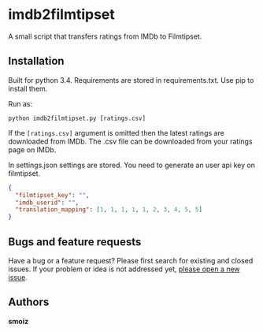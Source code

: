 # imdb2filmtipset

A small script that transfers ratings from IMDb to Filmtipset.

## Installation

Built for python 3.4. Requirements are stored in requirements.txt. Use pip to install them.

Run as:
```
python imdb2filmtipset.py [ratings.csv]
```
If the `[ratings.csv]` argument is omitted then the latest ratings are downloaded from IMDb. The .csv file can
be downloaded from your ratings page on IMDb.


In settings.json settings are stored. You need to generate an user api key on filmtipset.
```json
{
  "filmtipset_key": "",
  "imdb_userid": "",
  "translation_mapping": [1, 1, 1, 1, 1, 2, 3, 4, 5, 5]
}
```

## Bugs and feature requests

Have a bug or a feature request? Please first search for existing and closed issues. If your problem or idea is not addressed yet, [please open a new issue](https://github.com/smoiz/imdb2filmtipset/issues).

## Authors

**smoiz**
